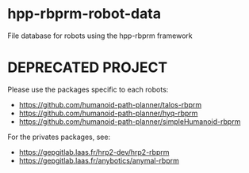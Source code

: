 # hpp-rbprm-robot-data
File database for robots using the hpp-rbprm framework

# DEPRECATED PROJECT

Please use the packages specific to each robots:
* https://github.com/humanoid-path-planner/talos-rbprm
* https://github.com/humanoid-path-planner/hyq-rbprm
* https://github.com/humanoid-path-planner/simpleHumanoid-rbprm

For the privates packages, see:
* https://gepgitlab.laas.fr/hrp2-dev/hrp2-rbprm
* https://gepgitlab.laas.fr/anybotics/anymal-rbprm
